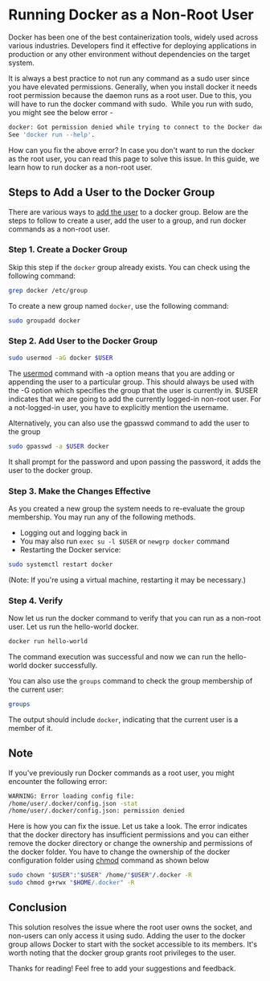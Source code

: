 
# Running Docker as a Non-Root User

Docker has been one of the best containerization tools, widely used across various industries. Developers find it effective for deploying applications in production or any other environment without dependencies on the target system.

It is always a best practice to not run any command as a sudo user since you have elevated permissions. Generally, when you install docker it needs root permission because the daemon runs as a root user. Due to this, you will have to run the docker command with sudo.  While you run with sudo, you might see the below error -
```bash
docker: Got permission denied while trying to connect to the Docker daemon socket at unix:///var/run/docker.sock: Post http://%2Fvar%2Frun%2Fdocker.sock/v1.24/containers/create: dial unix /var/run/docker.sock: connect: permission denied. 
See 'docker run --help'.
```
How can you fix the above error? In case you don't want to run the docker as the root user, you can read this page to solve this issue. In this guide, we learn how to run docker as a non-root user.
## Steps to Add a User to the Docker Group
There are various ways to [add the user](https://linuxopsys.com/topics/add-user-to-sudoers-file-on-ubuntu) to a docker group. Below are the steps to follow to create a user, add the user to a group, and run docker commands as a non-root user.
### Step 1. Create a Docker Group

Skip this step if the `docker` group already exists. You can check using the following command:
```bash
grep docker /etc/group
```
To create a new group named `docker`, use the following command:
```bash
sudo groupadd docker
```
### Step 2. Add User to the Docker Group
```bash
sudo usermod -aG docker $USER
```
The [usermod](https://linuxopsys.com/topics/usermod-command-in-linux) command with -a option means that you are adding or appending the user to a particular group. This should always be used with the -G option which specifies the group that the user is currently in. $USER indicates that we are going to add the currently logged-in non-root user. For a not-logged-in user, you have to explicitly mention the username.

Alternatively, you can also use the gpasswd command to add the user to the group
```bash
sudo gpasswd -a $USER docker
```
It shall prompt for the password and upon passing the password, it adds the user to the docker group.
### Step 3. Make the Changes Effective

As you created a new group the system needs to re-evaluate the group membership.
You may run any of the following methods.

- Logging out and logging back in
- You may also run `exec su -l $USER` or `newgrp docker` command
- Restarting the Docker service:
```bash
sudo systemctl restart docker
```
(Note: If you're using a virtual machine, restarting it may be necessary.)

### Step 4. Verify

Now let us run the docker command to verify that you can run as a non-root user. Let us run the hello-world docker.
```bash
docker run hello-world
```

The command execution was successful and now we can run the hello-world docker successfully.

You can also use the `groups` command to check the group membership of the current user:
```bash
groups
```

The output should include `docker`, indicating that the current user is a member of it.

## Note

If you've previously run Docker commands as a root user, you might encounter the following error:
```bash
WARNING: Error loading config file: 
/home/user/.docker/config.json -stat 
/home/user/.docker/config.json: permission denied
```
Here is how you can fix the issue. Let us take a look.
The error indicates that the docker directory has insufficient permissions and you can either remove the docker directory or change the ownership and permissions of the docker folder.
You have to change the ownership of the docker configuration folder using [chmod](https://linuxopsys.com/topics/chmod-command-in-linux) command as shown below
```bash
sudo chown "$USER":"$USER" /home/"$USER"/.docker -R
sudo chmod g+rwx "$HOME/.docker" -R
```
## Conclusion

This solution resolves the issue where the root user owns the socket, and non-users can only access it using sudo. Adding the user to the docker group allows Docker to start with the socket accessible to its members. It's worth noting that the docker group grants root privileges to the user.

Thanks for reading! Feel free to add your suggestions and feedback.
